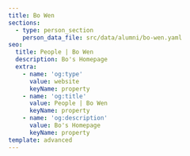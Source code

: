 ```yaml
---
title: Bo Wen
sections:
  - type: person_section
    person_data_file: src/data/alumni/bo-wen.yaml
seo:
  title: People | Bo Wen
  description: Bo's Homepage
  extra:
    - name: 'og:type'
      value: website
      keyName: property
    - name: 'og:title'
      value: People | Bo Wen
      keyName: property
    - name: 'og:description'
      value: Bo's Homepage
      keyName: property
template: advanced
---
```

